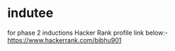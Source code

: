 # indutee
for phase 2 inductions
Hacker Rank profile link below:-
https://www.hackerrank.com/bibhu901
